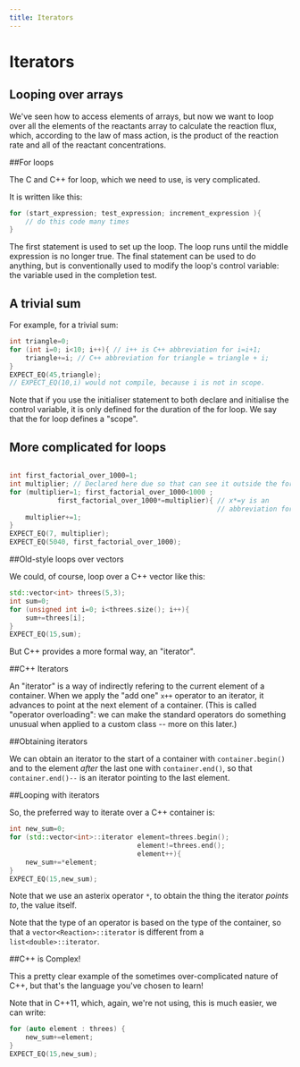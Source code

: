 ```yaml
---
title: Iterators
---
```



Iterators
=========

Looping over arrays
-------------------

We've seen how to access elements of arrays, but now we want to loop over all the elements of the reactants array to calculate the reaction flux,
which, according to the law of mass action, is the product of the reaction rate and all of the reactant concentrations.

##For loops

The C and C++ for loop, which we need to use, is very complicated.

It is written like this:

``` cpp
for (start_expression; test_expression; increment_expression ){
	// do this code many times
}
```

The first statement is used to set up the loop. The loop runs until the middle expression is no longer true.
The final statement can be used to do anything, but is conventionally used to modify the loop's control variable: the variable used in the completion test.

A trivial sum
-------------

For example, for a trivial sum:

``` cpp
int triangle=0;
for (int i=0; i<10; i++){ // i++ is C++ abbreviation for i=i+1;
	triangle+=i; // C++ abbreviation for triangle = triangle + i;
}
EXPECT_EQ(45,triangle);
// EXPECT_EQ(10,i) would not compile, because i is not in scope.
```

Note that if you use the initialiser statement to both declare and initialise the control variable, it is only defined for the duration of the for loop.
We say that the for loop defines a "scope".

More complicated for loops
--------------------------

``` cpp

int first_factorial_over_1000=1;
int multiplier; // Declared here due so that can see it outside the for loop.
for (multiplier=1; first_factorial_over_1000<1000 ;
			first_factorial_over_1000*=multiplier){ // x*=y is an
			                                        // abbreviation for x=x*y
	multiplier+=1;
}
EXPECT_EQ(7, multiplier);
EXPECT_EQ(5040, first_factorial_over_1000);
```


##Old-style loops over vectors

We could, of course, loop over a C++ vector like this:

``` cpp
std::vector<int> threes(5,3);
int sum=0;
for (unsigned int i=0; i<threes.size(); i++){
	sum+=threes[i];
}
EXPECT_EQ(15,sum);
```

But C++ provides a more formal way, an "iterator".

##C++ Iterators


An "iterator" is a way of indirectly refering to the current element of a container. When we apply the "add one" `x++` operator to an iterator,
it advances to point at the next element of a container. (This is called "operator overloading": we can make the standard operators do something
unusual when applied to a custom class -- more on this later.)

##Obtaining iterators

We can obtain an iterator to the start of a container with `container.begin()` and to the element *after* the last one with `container.end()`,
so that `container.end()--` is an iterator pointing to the last element.

##Looping with iterators

So, the preferred way to iterate over a C++ container is:

``` cpp
int new_sum=0;
for (std::vector<int>::iterator element=threes.begin();
								element!=threes.end();
								element++){
	new_sum+=*element;
}
EXPECT_EQ(15,new_sum);
```

Note that we use an asterix operator `*`, to obtain the thing the iterator *points to*, the value itself.

Note that the type of an operator is based on the type of the container, so that a `vector<Reaction>::iterator` is different from a `list<double>::iterator`.

##C++ is Complex!

This a pretty clear example of the sometimes over-complicated nature of C++, but that's the language you've chosen to learn!

Note that in C++11, which, again, we're not using, this is much easier, we can write:

``` cpp
for (auto element : threes) {
	new_sum+=element;
}
EXPECT_EQ(15,new_sum);
```
